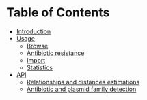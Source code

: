 # Table of Contents

* [Introduction](Introduction.md)
* [Usage]()
    * [Browse](Browse.md)
    * [Antibiotic resistance](ABR.md)
    * [Import](Import.md)
    * [Statistics](Statistics.md)
* [API]()
    * [Relationships and distances estimations](distances.md)
    * [Antibiotic and plasmid family detection](ABR_api.md)
